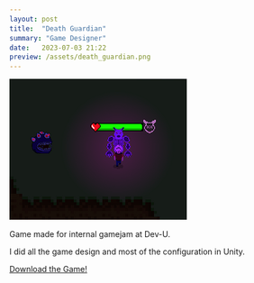 ```yaml
---
layout: post
title:  "Death Guardian"
summary: "Game Designer"
date:   2023-07-03 21:22
preview: /assets/death_guardian.png
---
```


![Picture 1](/assets/death_guardian.png)

Game made for internal gamejam at Dev-U.

I did all the game design and most of the configuration in Unity.


[Download the Game!](https://nickrois.itch.io/death-guardian)
